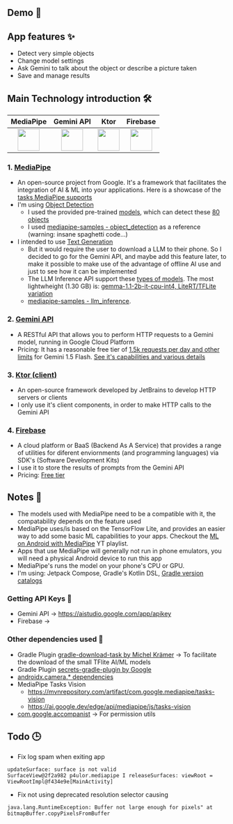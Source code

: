 ## Demo 🎥

## App features ✨
- Detect very simple objects
- Change model settings
- Ask Gemini to talk about the object or describe a picture taken
- Save and manage results

## Main Technology introduction 🛠️
| MediaPipe | Gemini API | Ktor | Firebase |
|:-:|:-:|:-:|:-:|
| <img width="50" src='https://ai.google.dev/edge/mediapipe/images/mediapipe_icon.svg'> | <img width="50" src='https://uxwing.com/wp-content/themes/uxwing/download/brands-and-social-media/google-gemini-icon.png'> | <img width="50" src='https://resources.jetbrains.com/storage/products/company/brand/logos/Ktor_icon.png'> | <img width="50" src='https://firebase.google.com/static/images/brand-guidelines/logo-logomark.png'> |

### 1. [MediaPipe](https://github.com/google/mediapipe)
- An open-source project from Google. It's a framework that facilitates the integration of AI & ML into your applications. Here is a showcase of the [tasks MediaPipe supports](https://mediapipe-studio.webapps.google.com/home)
- I'm using [Object Detection](https://ai.google.dev/edge/mediapipe/solutions/vision/object_detector/android)
    - I used the provided pre-trained [models](https://ai.google.dev/edge/mediapipe/solutions/vision/object_detector#models), which can detect these [80 objects](https://storage.googleapis.com/mediapipe-tasks/object_detector/labelmap.txt)
    - I used [mediapipe-samples - object_detection](https://github.com/google-ai-edge/mediapipe-samples/tree/main/examples/object_detection/android-jetpack-compose) as a reference (warning: insane spaghetti code...)
- I intended to use [Text Generation](https://ai.google.dev/edge/mediapipe/solutions/genai/llm_inference/android)
    - But it would require the user to download a LLM to their phone. So I decided to go for the Gemini API, and maybe add this feature later, to make it possible to make use of the advantage of offline AI use and just to see how it can be implemented
    - The LLM Inference API support these [types of models](https://ai.google.dev/edge/mediapipe/solutions/genai/llm_inference#models). The most lightwheight (1.30 GB) is:
[gemma-1.1-2b-it-cpu-int4, LiteRT/TFLite variation](https://www.kaggle.com/models/google/gemma/tfLite/gemma-1.1-2b-it-cpu-int4)
    - [mediapipe-samples - llm_inference](https://github.com/google-ai-edge/mediapipe-samples/tree/main/examples/llm_inference/android).

### 2. [Gemini API](https://aistudio.google.com/app/apikey)
- A RESTful API that allows you to perform HTTP requests to a Gemini model,
running in Google Cloud Platform
- Pricing: It has a reasonable free tier of [1.5k requests per day and other limits](https://ai.google.dev/gemini-api/docs/billing#about-billing) for Gemini 1.5 Flash. [See it's capabilities and various details](https://ai.google.dev/gemini-api/docs/models/gemini#gemini-1.5-flash)

### 3. [Ktor (client)](https://ktor.io/docs/client-create-new-application.html)
- An open-source framework developed by JetBrains to develop HTTP servers or clients
- I only use it's client components, in order to make HTTP calls to the Gemini API

### 4. [Firebase](https://firebase.google.com/docs/build)
- A cloud platform or BaaS (Backend As A Service) that provides a range of utilities for diferent enviornments (and programming languages) via SDK's (Software Development Kits)
- I use it to store the results of prompts from the Gemini API
- Pricing: [Free tier](https://firebase.google.com/pricing)

## Notes 📝
- The models used with MediaPipe need to be a compatible with it, the compatability depends on the feature used
- MediaPipe uses/is based on the TensorFlow Lite, and provides an easier way to add some basic ML capabilities to your apps. Checkout the [ML on Android with MediaPipe](https://www.youtube.com/playlist?list=PLOU2XLYxmsILZnKn6Erxdyhxmc3fxyitP) YT playlist.
- Apps that use MediaPipe will generally not run in phone emulators, you will need a physical Android device to run this app
- MediaPipe's runs the model on your phone's CPU or GPU.
- I'm using: Jetpack Compose, Gradle's Kotlin DSL, [Gradle version catalogs](https://developer.android.com/build/migrate-to-catalogs)

### Getting API Keys 🔑
- Gemini API -> https://aistudio.google.com/app/apikey
- Firebase -> 

### Other dependencies used 🔌
- Gradle Plugin [gradle-download-task by Michel Krämer](https://github.com/michel-kraemer/gradle-download-task) -> To facilitate the download of the small TFlite AI/ML models
- Gradle Plugin [secrets-gradle-plugin by Google](https://github.com/google/secrets-gradle-plugin)
- [androidx.camera.* dependencies](https://developer.android.com/jetpack/androidx/releases/camera)
- MediaPipe Tasks Vision 
	- https://mvnrepository.com/artifact/com.google.mediapipe/tasks-vision
	- https://ai.google.dev/edge/api/mediapipe/js/tasks-vision
- [com.google.accompanist](https://google.github.io/accompanist/) -> For permission utils

## Todo 🕒
- Fix log spam when exiting app
```
updateSurface: surface is not valid
SurfaceView@2f2a982 p4ulor.mediapipe I releaseSurfaces: viewRoot = ViewRootImpl@f434e9e[MainActivity]
```
- Fix not using deprecated resolution selector causing
```
java.lang.RuntimeException: Buffer not large enough for pixels" at bitmapBuffer.copyPixelsFromBuffer
```
